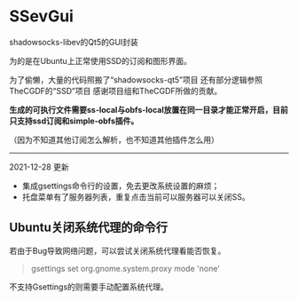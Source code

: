 # SSevGui
shadowsocks-libev的Qt5的GUI封装

为的是在Ubuntu上正常使用SSD的订阅和图形界面。

为了偷懒，大量的代码照搬了“shadowsocks-qt5”项目
还有部分逻辑参照TheCGDF的“SSD”项目
感谢项目组和TheCGDF所做的贡献。

**生成的可执行文件需要ss-local与obfs-local放置在同一目录才能正常开启，目前只支持ssd订阅和simple-obfs插件。**

（因为不知道其他订阅怎么解析，也不知道其他插件怎么用）

----------------------------

2021-12-28 更新

- 集成gsettings命令行的设置，免去更改系统设置的麻烦；
- 托盘菜单有了服务器列表，重复点击当前可以服务器可以关闭SS。

## Ubuntu关闭系统代理的命令行
若由于Bug导致网络问题，可以尝试关闭系统代理看能否恢复。
>gsettings set org.gnome.system.proxy mode 'none'

不支持Gsettings的则需要手动配置系统代理。
